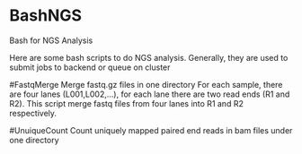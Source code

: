 # BashNGS
Bash for NGS Analysis

Here are some bash scripts to do NGS analysis. Generally, they are used to submit jobs to backend or queue on cluster


#FastqMerge
Merge fastq.gz files in one directory
For each sample, there are four lanes (L001,L002,...), for each lane there are two read ends (R1 and R2).
This script merge fastq files from four lanes into R1 and R2 respectively. 


#UnuiqueCount
Count uniquely mapped paired end reads in bam files under one directory

